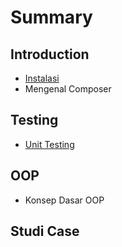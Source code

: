 # Summary

## Introduction
* [Instalasi](id/README.md)
* Mengenal Composer

## Testing
* [Unit Testing](unit-testing.md)

## OOP
* Konsep Dasar OOP

## Studi Case

